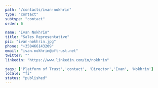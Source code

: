 ```yaml
---
path: "/contacts/ivan-nokhrin"
type: "contact"
subtype: "contact"
order: 6

name: "Ivan Nokhrin"
title: "Sales Representative"
pic: "ivan-nokhrin.jpg"
phone: "+358466143209"
email: "ivan.nokhrin@oftrust.net"
twitter: ""
linkedin: "https://www.linkedin.com/in/nokhrin"

tags: ['Platform of Trust','contact', 'Director','Ivan', 'Nokhrin']
locale: "fi"
status: "published"
---
```

